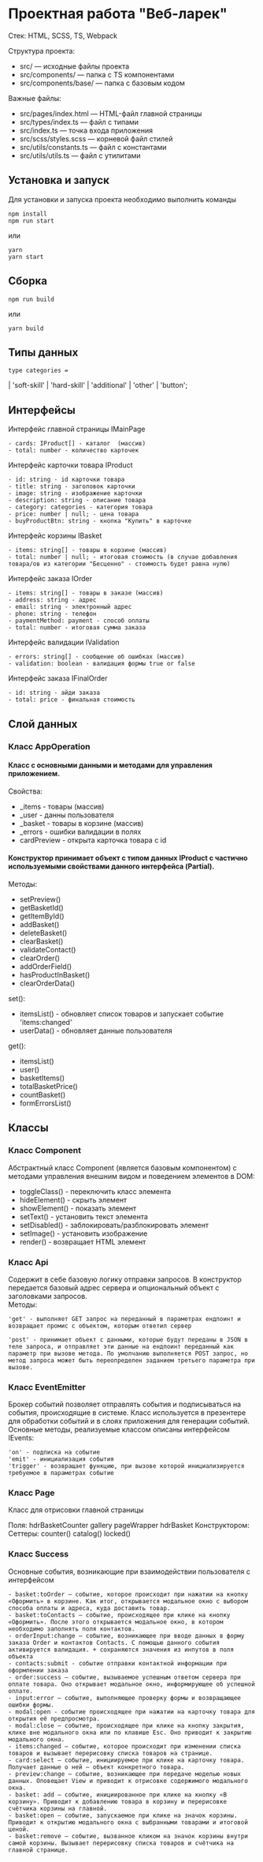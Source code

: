 # Проектная работа "Веб-ларек"

Стек: HTML, SCSS, TS, Webpack

Структура проекта:

- src/ — исходные файлы проекта
- src/components/ — папка с TS компонентами
- src/components/base/ — папка с базовым кодом

Важные файлы:

- src/pages/index.html — HTML-файл главной страницы
- src/types/index.ts — файл с типами
- src/index.ts — точка входа приложения
- src/scss/styles.scss — корневой файл стилей
- src/utils/constants.ts — файл с константами
- src/utils/utils.ts — файл с утилитами

## Установка и запуск

Для установки и запуска проекта необходимо выполнить команды

```
npm install
npm run start
```

или

```
yarn
yarn start
```

## Сборка

```
npm run build
```

или

```
yarn build
```

## Типы данных

    type сategories =
| 'soft-skill'
| 'hard-skill'
| 'additional'
| 'other'
| 'button';

## Интерфейсы

Интерфейс главной страницы IMainPage

    - cards: IProduct[] - каталог  (массив)
    - total: number - количество карточек

Интерфейс карточки товара IProduct

    - id: string - id карточки товара
    - title: string - заголовок карточки 
    - image: string - изображение карточки
    - description: string - описание товара
    - category: categories - категория товара
    - price: number | null; - цена товара 
    - buyProductBtn: string - кнопка "Купить" в карточке

Интерфейс корзины IBasket

    - items: string[] - товары в корзине (массив)
    - total: number | null; - итоговая стоимость (в случае добавления товара/ов из категории "Бесценно" - стоимость будет равна нулю)

Интерфейс заказа IOrder

    - items: string[] - товары в заказе (массив)
    - address: string - адрес
    - email: string - электронный адрес
    - phone: string - телефон
    - paymentMethod: payment - способ оплаты
    - total: number - итоговая сумма заказа

Интерфейс валидации  IValidation

    - errors: string[] - сообщение об ошибках (массив)
    - validation: boolean - валидация формы true or false

Интерфейс заказа IFinalOrder

    - id: string - айди заказа
    - total: price - финальная стоимость

## Слой данных

### Класс AppOperation

#### Класс c основными данными и методами для управления приложением. 

Cвойства:

 - _items - товары (массив)
 - _user - данны пользователя 
 - _basket - товары в корзине (массив)
 - _errors - ошибки валидации в полях
 - cardPreview - открыта карточка товара с id

#### Конструктор принимает объект с типом данных IProduct c частично используемыми свойствами данного интерфейса (Partial).

Методы:

 - setPreview()
 - getBasketId()
 - getItemById()
 - addBasket()
 - deleteBasket()
 - clearBasket()
 - validateContact()
 - clearOrder()
 - addOrderField()
 - hasProductInBasket()
 - clearOrderData()

set():

  - itemsList() - обновляет список товаров и запускает событие 'items:changed'
  - userData() - обновляет данные пользователя

get():

  - itemsList()
  - user()
  - basketItems()
  - totalBasketPrice()
  - countBasket()
  - formErrorsList()

## Классы





### Класс Component

Абстрактный класс Component (является базовым компонентом) c методами управления внешним видом и поведением элементов в DOM:

  - toggleClass() - переключить класс элемента
  - hideElement() - скрыть элемент
  - showElement() - показать элемент
  - setText() - установить текст элемента
  - setDisabled() - заблокировать/разблокировать элемент
  - setImage() - установить изображение
  - render() - возвращает HTML элемент 

### Класс Api

Содержит в себе базовую логику отправки запросов. В конструктор передается базовый адрес сервера и опциональный объект с заголовками запросов.\
Методы:

    'get' - выполняет GET запрос на переданный в параметрах ендпоинт и возвращает промис с объектом, которым ответил сервер

    'post' - принимает объект с данными, которые будут переданы в JSON в теле запроса, и отправляет эти данные на ендпоинт переданный как параметр при вызове метода. По умолчанию выполняется POST запрос, но метод запроса может быть переопределен заданием третьего параметра при вызове.

### Класс EventEmitter

Брокер событий позволяет отправлять события и подписываться на события, происходящие в системе. Класс используется в презентере для обработки событий и в слоях приложения для генерации событий.
Основные методы, реализуемые классом описаны интерфейсом IEvents:

    'on' - подписка на событие
    'emit' - инициализация события
    'trigger' - возвращает функцию, при вызове которой инициализируется требуемое в параметрах событие


### Класс Page

Класс для отрисовки главной страницы

Поля:
hdrBasketCounter
gallery
pageWrapper
 hdrBasket
Конструктором:
Сеттеры:
counter()
catalog()
locked()

### Класс Success


Основные события, возникающие при взаимодействии пользователя с интерфейсом

    - basket:toOrder — событие, которое происходит при нажатии на кнопку «Оформить» в корзине. Как итог, открывается модальное окно с выбором способа оплаты и адреса, куда доставить товар.
    - basket:toContacts — событие, происходящее при клике на кнопку «Оформить». После этого открывается модальное окно, в котором необходимо заполнять поля контактов.
    - orderInput:change — событие, возникающее при вводе данных в форму заказа Order и контактов Contacts. С помощью данного события активируется валидация. + сохраняются значения из инпутов в поля объекта
    - contacts:submit - событие отправки контактной информации при оформлении заказа
    - order:success — событие, вызываемое успешным ответом сервера при оплате товара. Оно открывает модальное окно, информирующее об успешной оплате.
    - input:error — событие, выполняющее проверку формы и возвращающее ошибки формы.
    - modal:open - событие происходящее при нажатии на карточку товара для открытия её предпросмотра.
    - modal:close — событие, происходящее при клике на кнопку закрытия, клике вне модального окна или по клавише Esc. Оно приводит к закрытию модального окна.
    - items:changed — событие, которое происходит при изменении списка товаров и вызывает перерисовку списка товаров на странице.
    - card:select — событие, инициируемое при клике на карточку товара. Получает данные о ней — объект конкретного товара.
    - preview:change — событие, возникающее при передаче моделью новых данных. Оповещает View и приводит к отрисовке содержимого модального окна.
    - basket: add — событие, инициированное при клике на кнопку «В корзину». Приводит к добавлению товара в корзину и перерисовке счётчика корзины на главной.
    - basket:open — событие, запускаемое при клике на значок корзины. Приводит к открытию модального окна с выбранными товарами и итоговой ценой.
    - basket:remove — событие, вызванное кликом на значок корзины внутри самой корзины. Вызывает перерисовку списка товаров и счётчика на главной странице.

    

